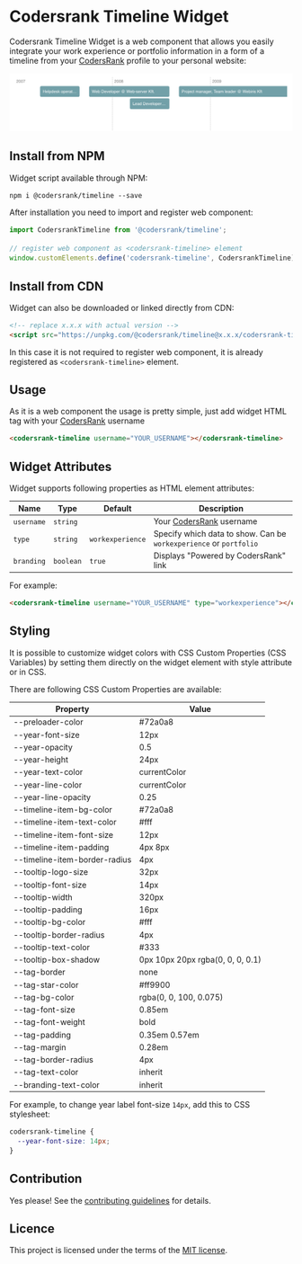 # Codersrank Timeline Widget

<!-- DOCS_START -->

Codersrank Timeline Widget is a web component that allows you easily integrate your work experience or portfolio information in a form of a timeline from your [CodersRank](https://codersrank.io) profile to your personal website:

<img src="preview.png" />

## Install from NPM

Widget script available through NPM:

```
npm i @codersrank/timeline --save
```

After installation you need to import and register web component:

```js
import CodersrankTimeline from '@codersrank/timeline';

// register web component as <codersrank-timeline> element
window.customElements.define('codersrank-timeline', CodersrankTimeline);
```

## Install from CDN

Widget can also be downloaded or linked directly from CDN:

```html
<!-- replace x.x.x with actual version -->
<script src="https://unpkg.com/@codersrank/timeline@x.x.x/codersrank-timeline.min.js"></script>
```

In this case it is not required to register web component, it is already registered as `<codersrank-timeline>` element.

## Usage

As it is a web component the usage is pretty simple, just add widget HTML tag with your [CodersRank](https://codersrank.io) username

```html
<codersrank-timeline username="YOUR_USERNAME"></codersrank-timeline>
```

## Widget Attributes

Widget supports following properties as HTML element attributes:

| Name       | Type      | Default          | Description                                                        |
| ---------- | --------- | ---------------- | ------------------------------------------------------------------ |
| `username` | `string`  |                  | Your [CodersRank](https://codersrank.io) username                  |
| `type`     | `string`  | `workexperience` | Specify which data to show. Can be `workexperience` or `portfolio` |
| `branding` | `boolean` | `true`           | Displays "Powered by CodersRank" link                              |

For example:

```html
<codersrank-timeline username="YOUR_USERNAME" type="workexperience"></codersrank-timeline>
```

## Styling

It is possible to customize widget colors with CSS Custom Properties (CSS Variables) by setting them directly on the widget element with style attribute or in CSS.

There are following CSS Custom Properties are available:

| Property                      | Value                            |
| ----------------------------- | -------------------------------- |
| --preloader-color             | #72a0a8                          |
| --year-font-size              | 12px                             |
| --year-opacity                | 0.5                              |
| --year-height                 | 24px                             |
| --year-text-color             | currentColor                     |
| --year-line-color             | currentColor                     |
| --year-line-opacity           | 0.25                             |
| --timeline-item-bg-color      | #72a0a8                          |
| --timeline-item-text-color    | #fff                             |
| --timeline-item-font-size     | 12px                             |
| --timeline-item-padding       | 4px 8px                          |
| --timeline-item-border-radius | 4px                              |
| --tooltip-logo-size           | 32px                             |
| --tooltip-font-size           | 14px                             |
| --tooltip-width               | 320px                            |
| --tooltip-padding             | 16px                             |
| --tooltip-bg-color            | #fff                             |
| --tooltip-border-radius       | 4px                              |
| --tooltip-text-color          | #333                             |
| --tooltip-box-shadow          | 0px 10px 20px rgba(0, 0, 0, 0.1) |
| --tag-border                  | none                             |
| --tag-star-color              | #ff9900                          |
| --tag-bg-color                | rgba(0, 0, 100, 0.075)           |
| --tag-font-size               | 0.85em                           |
| --tag-font-weight             | bold                             |
| --tag-padding                 | 0.35em 0.57em                    |
| --tag-margin                  | 0.28em                           |
| --tag-border-radius           | 4px                              |
| --tag-text-color              | inherit                          |
| --branding-text-color         | inherit                          |

For example, to change year label font-size `14px`, add this to CSS stylesheet:

```css
codersrank-timeline {
  --year-font-size: 14px;
}
```

## Contribution

Yes please! See the [contributing guidelines](https://github.com/codersrank-org/timeline-widget/blob/master/CONTRIBUTING.md) for details.

## Licence

This project is licensed under the terms of the [MIT license](https://github.com/codersrank-org/timeline-widget/blob/master/LICENSE).
